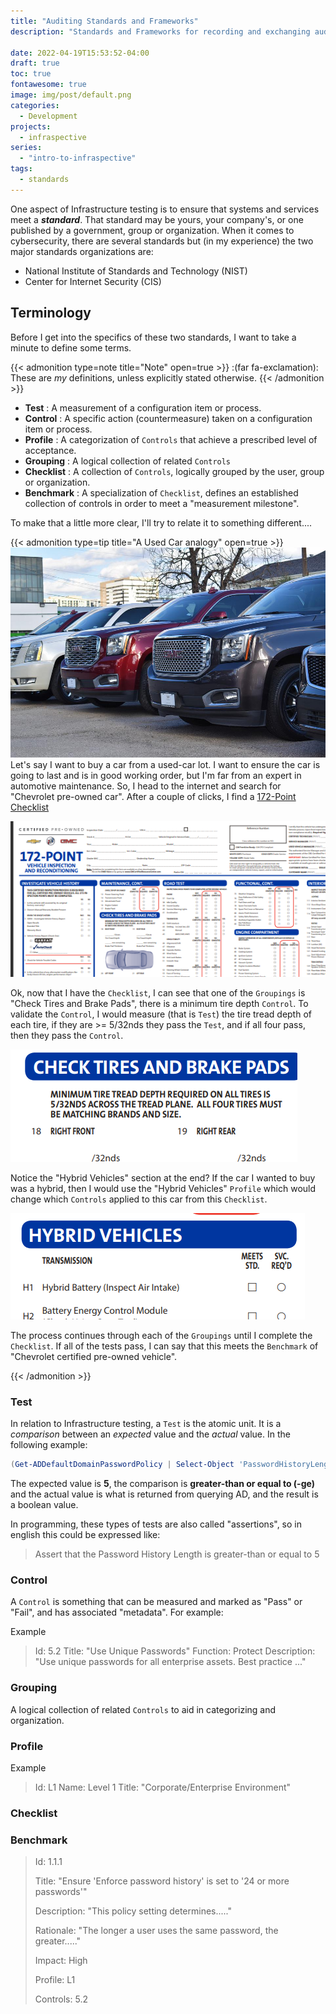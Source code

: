```yaml
---
title: "Auditing Standards and Frameworks"
description: "Standards and Frameworks for recording and exchanging audit data"

date: 2022-04-19T15:53:52-04:00
draft: true
toc: true
fontawesome: true
image: img/post/default.png
categories:
  - Development
projects:
  - infraspective
series:
  - "intro-to-infraspective"
tags:
  - standards
---
```


One aspect of Infrastructure testing is to ensure that systems and services meet a ***standard***.  That standard
may be yours, your company's, or one published by a government, group or organization.  When it comes to
cybersecurity, there are several standards but (in my experience) the two major standards organizations are:

- National Institute of Standards and Technology (NIST)
- Center for Internet Security (CIS)

## Terminology

Before I get into the specifics of these two standards, I want to take a minute to define some terms.

{{< admonition type=note title="Note" open=true >}}
:(far fa-exclamation): These are *my* definitions, unless explicitly stated otherwise.
{{< /admonition >}}

- **Test** : A measurement of a configuration item or process.
- **Control** : A specific action (countermeasure) taken on a configuration item or process.
- **Profile** : A categorization of `Controls` that achieve a prescribed level of acceptance.
- **Grouping** : A logical collection of related `Controls`
- **Checklist** : A collection of `Controls`, logically grouped by the user, group or organization.
- **Benchmark** : A specialization of `Checklist`, defines an established collection of controls in order to meet a "measurement milestone".

To make that a little more clear, I'll try to relate it to something different....


{{< admonition type=tip title="A Used Car analogy" open=true >}}
![Car lot](pre-owned-vehicles.jpg)
Let's say I want to buy a car from a used-car lot.  I want to ensure the car is going to last and is in good
working order, but I'm far from an expert in automotive maintenance.  So, I head to the internet and search for
"Chevrolet pre-owned car".  After a couple of clicks, I find a [172-Point Checklist](https://www.chevrolet.com/content/dam/chevrolet/na/us/english/index/shopping-tools/certified-pre-owned/02-pdf/gmc1-12-02414checklist-fixed-v2-10-28-16.pdf)

![checklist](checklist.png)


Ok, now that I have the `Checklist`, I can see that one of the `Groupings` is "Check Tires and Brake Pads", there
is a minimum tire depth `Control`.  To validate the `Control`, I would measure (that is `Test`) the tire tread depth
of each tire, if they are >= 5/32nds they pass the `Test`, and if all four pass, then they pass the `Control`.

![Tires and brakes group](chevy-cpo-cl-1.png)


Notice the "Hybrid Vehicles" section at the end?  If the car I wanted to buy was a hybrid, then I would use
the "Hybrid Vehicles" `Profile` which would change which `Controls` applied to this car from this `Checklist`.

![Hybrid vehicles group](chevy-cpo-cl-2.png)


The process continues through each of the `Groupings` until I complete the `Checklist`.  If all of the tests pass, I
can say that this meets the `Benchmark` of "Chevrolet certified pre-owned vehicle".

{{< /admonition >}}

### Test

In relation to Infrastructure testing, a `Test` is the atomic unit.  It is a _comparison_ between an _expected_ value
and the _actual_ value.  In the following example:

``` powershell
(Get-ADDefaultDomainPasswordPolicy | Select-Object 'PasswordHistoryLength' -ExpandProperty 'PasswordHistoryLength') -ge 5
```

The expected value is **5**, the comparison is **greater-than or equal to (-ge)** and the actual value is what is
returned from querying AD, and the result is a boolean value.

In programming, these types of tests are also called "assertions", so in english this could be expressed like:

> Assert that the Password History Length is greater-than or equal to 5


### Control

A `Control` is something that can be measured and marked as "Pass" or "Fail", and has associated "metadata".  For
example:

Example
> Id: 5.2
> Title: "Use Unique Passwords"
> Function: Protect
> Description: "Use unique passwords for all enterprise assets. Best practice ..."



### Grouping

A logical collection of related `Controls` to aid in categorizing and organization.

### Profile


Example
> Id: L1
> Name: Level 1
> Title: "Corporate/Enterprise Environment"

### Checklist

### Benchmark


> Id: 1.1.1
>
> Title: "Ensure 'Enforce password history' is set to '24 or more passwords'"
>
> Description: "This policy setting determines....."
>
> Rationale: "The longer a user uses the same password, the greater....."
>
> Impact: High
>
> Profile: L1
>
> Controls: 5.2
